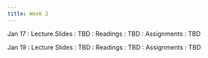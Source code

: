 ```yaml
---
title: Week 2
---
```


Jan 17
: Lecture Slides
  : TBD
: Readings
  : TBD
: Assignments
  : TBD

Jan 19
: Lecture Slides
  : TBD
: Readings
  : TBD
: Assignments
  : TBD
